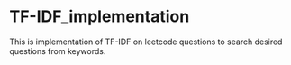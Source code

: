 # TF-IDF_implementation
This is implementation of TF-IDF on leetcode questions to search desired questions from keywords.
